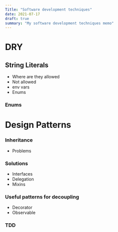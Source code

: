 ```yaml
---
Title: "Software development techniques"
date: 2021-07-17
draft: true
summary: "My software development techniques memo"
---
```


# DRY

## String Literals
- Where are they allowed
- Not allowed
- env vars
- Enums

### Enums

# Design Patterns

### Inheritance
- Problems

### Solutions
- Interfaces
- Delegation
- Mixins

### Useful patterns for decoupling
- Decorator
- Observable

### TDD
